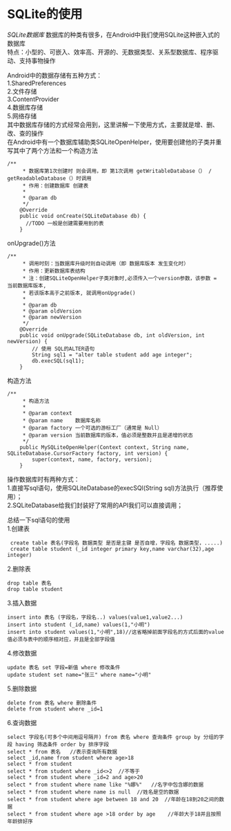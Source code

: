 # SQLite的使用
_SQLite数据库_ 
数据库的种类有很多，在Android中我们使用SQLite这种嵌入式的数据库<br />
特点：小型的、可嵌入、效率高、开源的、无数据类型、关系型数据库、程序驱动、支持事物操作

Android中的数据存储有五种方式：<br />
1.SharedPreferences<br />
2.文件存储<br />
3.ContentProvider<br />
4.数据库存储<br />
5.网络存储<br />
其中数据库存储的方式经常会用到，这里讲解一下使用方式，主要就是增、删、改、查的操作<br />
在Android中有一个数据库辅助类SQLiteOpenHelper，使用要创建他的子类并重写其中了两个方法和一个构造方法<br />
    
    /**
         * 数据库第1次创建时 则会调用，即 第1次调用 getWritableDatabase（） / getReadableDatabase（）时调用
         * 作用：创建数据库 创建表
         *
         * @param db
         */
        @Override
        public void onCreate(SQLiteDatabase db) {
          //TODO 一般是创建需要用到的表        
        }
onUpgrade()方法
    
    /**
         * 调用时刻：当数据库升级时则自动调用（即 数据库版本 发生变化时）
         * 作用：更新数据库表结构
         * 注：创建SQLiteOpenHelper子类对象时,必须传入一个version参数，该参数 = 当前数据库版本,
         * 若该版本高于之前版本, 就调用onUpgrade()
         *
         * @param db
         * @param oldVersion
         * @param newVersion
         */
        @Override
        public void onUpgrade(SQLiteDatabase db, int oldVersion, int newVersion) {
            // 使用 SQL的ALTER语句
            String sql1 = "alter table student add age integer";
            db.execSQL(sql1);
        }
构造方法

    /**
         * 构造方法
         *
         * @param context
         * @param name    数据库名称
         * @param factory 一个可选的游标工厂（通常是 Null）
         * @param version 当前数据库的版本，值必须是整数并且是递增的状态
         */
        public MySQLiteOpenHelper(Context context, String name, SQLiteDatabase.CursorFactory factory, int version) {
            super(context, name, factory, version);
        }
    
操作数据库时有两种方式：<br /> 
1.直接写sql语句，使用SQLiteDatabase的execSQl(String sql)方法执行（推荐使用）；<br /> 
2.SQLiteDatabase给我们封装好了常用的API我们可以直接调用；<br /> 

总结一下sql语句的使用<br /> 
1.创建表  <br /> 
    
     create table 表名(字段名 数据类型 是否是主键 是否自增，字段名 数据类型，.....) 
     create table student (_id integer primary key,name varchar(32),age integer)

2.删除表
    
    drop table 表名
    drop table student

3.插入数据
    
    insert into 表名 (字段名，字段名..) values(value1,value2...)
    insert into student (_id,name) values(1,"小明")
    insert into student values(1,"小明",18)//这省略掉前面字段名的方式后面的value值必须与表中的顺序相对应，并且是全部字段值

4.修改数据
    
    update 表名 set 字段=新值 where 修改条件
    update student set name="张三" where name="小明"

5.删除数据
    
    delete from 表名 where 删除条件
    delete from student where _id=1

6.查询数据
    
    select 字段名(可多个中间用逗号隔开) from 表名 where 查询条件 group by 分组的字段 having 筛选条件 order by 排序字段
    select * from 表名   //表示查询所有数据
    select _id,name from student where age>18
    select * from student
    select * from student where _id<>2  //不等于
    select * from student where _id=2 and age>20
    select * from student where name like "%娜%"   //名字中包含娜的数据
    select * from student where name is null  //姓名是空的数据
    select * from student where age between 18 and 20  //年龄在18到20之间的数据
    select * from student where age >18 order by age    //年龄大于18并且按照年龄排好序


